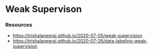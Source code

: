 # Weak Supervison

### Resources

- https://trishalaneeraj.github.io/2020-07-05/weak-supervision
- https://trishalaneeraj.github.io/2020-07-26/data-labeling-weak-supervision

